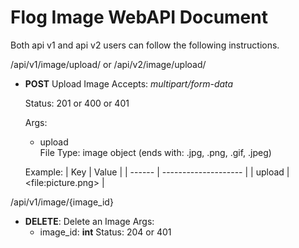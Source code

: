 # Flog Image WebAPI Document

Both api v1 and api v2 users can follow the following instructions.

/api/v1/image/upload/ or /api/v2/image/upload/

- **POST** Upload Image
  Accepts: *multipart/form-data*

  Status: 201 or 400 or 401

  Args:

  - upload  
  File Type: image object (ends with: .jpg, .png, .gif, .jpeg)

  Example:
  | Key    | Value                |
  | ------ | -------------------- |
  | upload | \<file:picture.png\> |

/api/v1/image/{image_id}

- **DELETE**: Delete an Image
  Args:
  - image_id: **int**
  Status: 204 or 401
